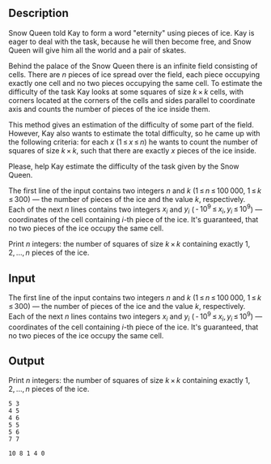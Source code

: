 ## Description

<div><p>Snow Queen told Kay to form a word "eternity" using pieces of ice. Kay is eager to deal with the task, because he will then become free, and Snow Queen will give him all the world and a pair of skates.</p><p>Behind the palace of the Snow Queen there is an infinite field consisting of cells. There are <span class="tex-span"><i>n</i></span> pieces of ice spread over the field, each piece occupying exactly one cell and no two pieces occupying the same cell. To estimate the difficulty of the task Kay looks at some squares of size <span class="tex-span"><i>k</i> × <i>k</i></span> cells, with corners located at the corners of the cells and sides parallel to coordinate axis and counts the number of pieces of the ice inside them.</p><p>This method gives an estimation of the difficulty of some part of the field. However, Kay also wants to estimate the total difficulty, so he came up with the following criteria: for each <span class="tex-span"><i>x</i></span> (<span class="tex-span">1 ≤ <i>x</i> ≤ <i>n</i></span>) he wants to count the number of squares of size <span class="tex-span"><i>k</i> × <i>k</i></span>, such that there are exactly <span class="tex-span"><i>x</i></span> pieces of the ice inside.</p><p>Please, help Kay estimate the difficulty of the task given by the Snow Queen.</p></div><div class="input-specification"><p>The first line of the input contains two integers <span class="tex-span"><i>n</i></span> and <span class="tex-span"><i>k</i></span> (<span class="tex-span">1 ≤ <i>n</i> ≤ 100 000</span>, <span class="tex-span">1 ≤ <i>k</i> ≤ 300</span>)&nbsp;— the number of pieces of the ice and the value <span class="tex-span"><i>k</i></span>, respectively. Each of the next <span class="tex-span"><i>n</i></span> lines contains two integers <span class="tex-span"><i>x</i><sub class="lower-index"><i>i</i></sub></span> and <span class="tex-span"><i>y</i><sub class="lower-index"><i>i</i></sub></span> (<span class="tex-span"> - 10<sup class="upper-index">9</sup> ≤ <i>x</i><sub class="lower-index"><i>i</i></sub>, <i>y</i><sub class="lower-index"><i>i</i></sub> ≤ 10<sup class="upper-index">9</sup></span>)&nbsp;— coordinates of the cell containing <span class="tex-span"><i>i</i></span>-th piece of the ice. It's guaranteed, that no two pieces of the ice occupy the same cell.</p></div><div class="output-specification"><p>Print <span class="tex-span"><i>n</i></span> integers: the number of squares of size <span class="tex-span"><i>k</i> × <i>k</i></span> containing exactly <span class="tex-span">1, 2, ..., <i>n</i></span> pieces of the ice.</p></div>

## Input

<p>The first line of the input contains two integers <span class="tex-span"><i>n</i></span> and <span class="tex-span"><i>k</i></span> (<span class="tex-span">1 ≤ <i>n</i> ≤ 100 000</span>, <span class="tex-span">1 ≤ <i>k</i> ≤ 300</span>)&nbsp;— the number of pieces of the ice and the value <span class="tex-span"><i>k</i></span>, respectively. Each of the next <span class="tex-span"><i>n</i></span> lines contains two integers <span class="tex-span"><i>x</i><sub class="lower-index"><i>i</i></sub></span> and <span class="tex-span"><i>y</i><sub class="lower-index"><i>i</i></sub></span> (<span class="tex-span"> - 10<sup class="upper-index">9</sup> ≤ <i>x</i><sub class="lower-index"><i>i</i></sub>, <i>y</i><sub class="lower-index"><i>i</i></sub> ≤ 10<sup class="upper-index">9</sup></span>)&nbsp;— coordinates of the cell containing <span class="tex-span"><i>i</i></span>-th piece of the ice. It's guaranteed, that no two pieces of the ice occupy the same cell.</p>

## Output

<p>Print <span class="tex-span"><i>n</i></span> integers: the number of squares of size <span class="tex-span"><i>k</i> × <i>k</i></span> containing exactly <span class="tex-span">1, 2, ..., <i>n</i></span> pieces of the ice.</p>





```input1
5 3
4 5
4 6
5 5
5 6
7 7

```




```output1
10 8 1 4 0 

```


